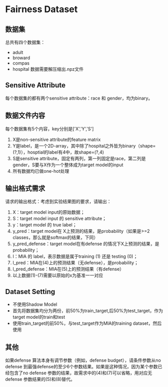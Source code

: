 # Fairness Dataset

## 数据集

总共有四个数据集：
 - adult
 - broward
 - compas
 - hospital
 数据需要解压缩出.npz文件

## Sensitive Attribute
每个数据集的都有两个sensitive attribute：race 和 gender，均为binary。

## 数据文件内容
 每个数据集有5个内容，key分别是['X','Y','S']
 1. X是non-sensitive attribute的feature matrix
 2. Y是label，是一个2D-array，其中除了hospital之外皆为binary（shape=(?,1)），hosptial的label有4中，故shape=(?,4)
 3. S是sensitive attribute，固定有两列，第一列固定是race，第二列是gender，S要与X作为一个整体成为target model的input
 4. 所有数据均已做one-hot处理

## 输出格式需求
请求的输出格式：考虑到实验结果图的要求，请输出：
 1. X：target model input的原始数据；
 2. S：target model input 的 sensitive attribute；
 3. y：target model 的 true label；
 4. y_pred：target model在 X上预测的结果，是probability（如果是>=2 classes，那么就是softmax的结果，下同）
 5. y_pred_defense：target model在有defense 的情况下X上预测的结果，是probability；
 6. l：MIA 的 label，表示数据是属于training (1) 还是 testing (0)；
 7. l_pred：MIA在(4)上的预测结果（无defense），是probability；
 8. l_pred_defense：MIA在(5)上的预测结果（有defense）
 9. 以上数据(1)-(7)需要以原始的x为基准一一对应

## Dataset Setting
 - 不使用Shadow Model
 - 首先将数据集均分为两份，前50%为train_target,后50%为test_target，作为target model的train和test
 - 使用train_target的前50%，与test_target作为MIA的training dataset，然后使用

## 其他
如果defense 算法本身有调节参数（例如，defense budget），请条件参数从no defense 到最强defense的至少6个参数结果。如果是这种情况，因为某个参数已经包含了no defense 参数的结果，故需求中的(4)和(7)可以省略，用对应无defense 参数结果的(5)和(8)替代。